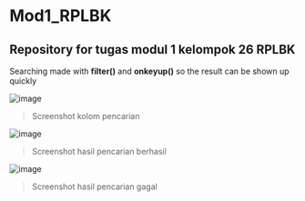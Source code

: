 # Mod1_RPLBK
## Repository for tugas modul 1 kelompok 26 RPLBK

Searching made with **filter()** and **onkeyup()** so the result can be shown up quickly

![image](https://user-images.githubusercontent.com/63136988/193760494-25524fd6-cfae-4f06-9d46-7f9249ffa968.png)
>Screenshot kolom pencarian

![image](https://user-images.githubusercontent.com/63136988/193760674-24a30661-776a-4824-89a0-18bf437ed5ac.png)
>Screenshot hasil pencarian berhasil

![image](https://user-images.githubusercontent.com/63136988/193760721-2ac9a468-a262-47f6-adb7-a87e4c7aeccd.png)
>Screenshot hasil pencarian gagal
